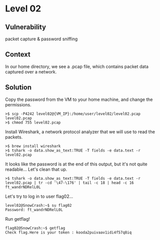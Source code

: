 # Level 02

## Vulnerability
packet capture & password sniffing

## Context
In our home directory, we see a .pcap file, which contains packet data captured over a network.

## Solution

Copy the password from the VM to your home machine, and change the permissions. 
```
>$ scp -P4242 level02@{VM_IP}:/home/user/level02/level02.pcap level02.pcap
>$ chmod 755 level02.pcap
```

Install Wireshark, a network protocol analyzer that we will use to read the packets. 
```
>$ brew install wireshark
>$ tshark -o data.show_as_text:TRUE -T fields -e data.text -r level02.pcap
```
It looks like the password is at the end of this output, but it's not quite readable... Let's clean that up.
```
>$ tshark -o data.show_as_text:TRUE -T fields -e data.text -r level02.pcap | tr -cd '\47-\176' | tail -c 18 | head -c 16
ft_wandrNDRelL0L
```

Let's try to log in to user flag02...
```
level02@SnowCrash:~$ su flag02
Password: ft_wandrNDRelL0L
```
Run getflag!
```
flag02@SnowCrash:~$ getflag
Check flag.Here is your token : kooda2puivaav1idi4f57q8iq
```
